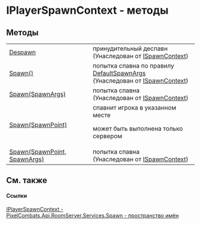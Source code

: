 # IPlayerSpawnContext - методы




## Методы
<table>
<tr>
<td><a href="656cc9fb-67f7-2a36-ba47-7b6966c84610">Despawn</a></td>
<td>принудительный деспавн<br />(Унаследован от <a href="c63de599-658c-3853-3ceb-8251d961bf63">ISpawnContext</a>)</td></tr>
<tr>
<td><a href="8d1f9aba-4e84-395e-4982-2c43987c6b58">Spawn()</a></td>
<td>попытка спавна по правилу <a href="81954c34-0c08-0a3a-484f-c59f84fc51cb">DefaultSpawnArgs</a><br />(Унаследован от <a href="c63de599-658c-3853-3ceb-8251d961bf63">ISpawnContext</a>)</td></tr>
<tr>
<td><a href="46b1fb11-b44c-81e5-c469-5f6a9ae17d48">Spawn(SpawnArgs)</a></td>
<td>попытка спавна<br />(Унаследован от <a href="c63de599-658c-3853-3ceb-8251d961bf63">ISpawnContext</a>)</td></tr>
<tr>
<td><a href="eb2ebbd1-7a1b-c51e-3a60-a6921ab9ccac">Spawn(SpawnPoint)</a></td>
<td>спавнит игрока в указанном месте <p>может быть выполнена только сервером</p></td></tr>
<tr>
<td><a href="ba3b5e24-57b5-1a33-87bd-e1b24e7ce265">Spawn(SpawnPoint, SpawnArgs)</a></td>
<td>попытка спавна<br />(Унаследован от <a href="c63de599-658c-3853-3ceb-8251d961bf63">ISpawnContext</a>)</td></tr>
</table>

## См. также


#### Ссылки
<a href="baa2bf73-dd60-347f-d624-2d310db8b80d">IPlayerSpawnContext - </a>  
<a href="0971793b-47eb-58b2-d7a8-6c570042d7d9">PixelCombats.Api.RoomServer.Services.Spawn - пространство имён</a>  
